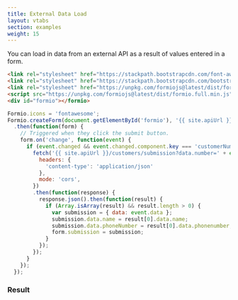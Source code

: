 ```yaml
---
title: External Data Load
layout: vtabs
section: examples
weight: 15
---
```

You can load in data from an external API as a result of values entered in a form.

```html
<link rel="stylesheet" href="https://stackpath.bootstrapcdn.com/font-awesome/4.7.0/css/font-awesome.min.css">
<link rel="stylesheet" href="https://stackpath.bootstrapcdn.com/bootstrap/4.1.3/css/bootstrap.min.css">
<link rel="stylesheet" href="https://unpkg.com/formiojs@latest/dist/formio.full.min.css">
<script src="https://unpkg.com/formiojs@latest/dist/formio.full.min.js"></script>
<div id="formio"></formio>
```

```js
Formio.icons = 'fontawesome';
Formio.createForm(document.getElementById('formio'), '{{ site.apiUrl }}/customerload')
  .then(function(form) {
    // Triggered when they click the submit button.
    form.on('change', function(event) {
      if (event.changed && event.changed.component.key === 'customerNumber' && event.changed.value) {
        fetch('{{ site.apiUrl }}/customers/submission?data.number=' + event.changed.value, {
          headers: {
            'content-type': 'application/json'
          },
          mode: 'cors',
        })
        .then(function(response) {
          response.json().then(function(result) {
            if (Array.isArray(result) && result.length > 0) {
              var submission = { data: event.data };
              submission.data.name = result[0].data.name;
              submission.data.phoneNumber = result[0].data.phonenumber;
              form.submission = submission;
            }
          });
        });
      }
    });
  });
```

<h3>Result</h3>
<div class="card card-body bg-light">
<div id="formio"></div>
<script type="text/javascript">
Formio.createForm(document.getElementById('formio'), '{{ site.apiUrl }}/customerload')
  .then(function(form) {
    // Triggered when they click the submit button.
    form.on('change', function(event) {
      if (event.changed && event.changed.component.key === 'customerNumber' && event.changed.value) {
        fetch('{{ site.apiUrl }}/customers/submission?data.number=' + event.changed.value, {
          headers: {
            'content-type': 'application/json'
          },
          mode: 'cors',
        })
        .then(function(response) {
          response.json().then(function(result) {
            if (Array.isArray(result) && result.length > 0) {
              var submission = { data: event.data };
              submission.data.name = result[0].data.name;
              submission.data.phoneNumber = result[0].data.phonenumber;
              form.submission = submission;
            }
          });
        });
      }
    });
  });
</script>
</div>
